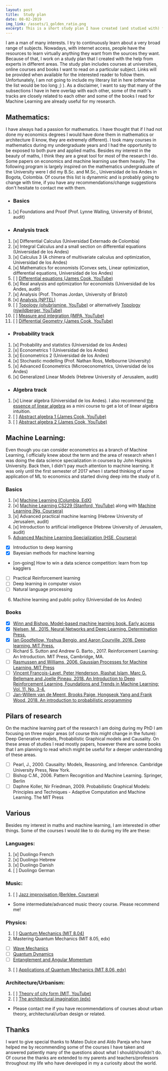 ```yaml
---
layout: post
title:  Study plan
date: 08-02-2019
img_link: /assets/1_golden_ratio.png
excerpt: This is a short study plan I have created (and studied with) for some years now. Even though I am interested in other subjects, it is heavily biased to maths and machine learning courses.
---
```


I am a man of many interests. I try to continuously learn about a very broad range of subjects. Nowadays, with internet access, people have the resources to learn virtually anything they want from the sources they want. Because of that, I work on a study plan that I created with the help from experts in different areas. The study plan includes courses at universities, online courses and books I want to read on a particular subject. Links will be provided when available for the interested reader to follow them. Unfortunately, I am not going to include my literary list in here (otherwise the list would be too long ;) ). As a disclaimer, I want to say that many of the subsections I have in here overlap with each other, some of the math's tracks are closely related to each other and some of the books I read for Machine Learning are already useful for my research.

## Mathematics:

I have always had a passion for mathematics. I have thought that if I had not done my economics degrees I would have done them in mathematics or architecture (I know, they are extremely different). I took many courses in mathematics during my undergraduate years and I had the opportunity to be exposed to both pure and applied maths. Besides my interest in the beauty of maths, I think they are a great tool for most of the research I do. Some papers on economics and machine learning use them heavily. The following program is largely inspired on the mathematics undergraduate of the University were I did my B.Sc. and M.Sc., Universidad de los Andes in Bogota, Colombia. Of course this list is dynammic and is probably going to change with time, if you have any recommendations/change suggestions don't hesitate to contact me with them.

- ### Basics
1. [x] Foundations and Proof (Prof. Lynne Walling, University of Bristol, audit)

- ### Analysis track
1. [x] Differential Calculus (Universidad Externado de Colombia)
2. [x] Integral Calculus and a small section on differential equations (Universidad de los Andes)
3. [x] Calculus 3 (A chimera of multivariate calculus and optimization, Universidad de los Andes)
4. [x] Mathematics for economists (Convex sets, Linear optimization, differential equations, Universidad de los Andes)
5. [ ] [Differential equations (James Cook, YouTube)](https://www.youtube.com/watch?v=CApIUnm6oMQ&list=PLBY4G2o7DhF3LCxpfxlYnGRUDv2hieFH5)
6. [x] Real analysis and optimization for economists (Universidad de los Andes, audit)
7. [x] Analysis (Prof. Thomas Jordan, University of Bristol)
8. [x] [Analysis (NPTEL)](https://www.youtube.com/watch?v=Bef8QjIjCy0&list=PLbMVogVj5nJQ1UXrOm7KqTg9UKk6eXRp_)
9. [ ] [Topology (ohubrismine, YouTube)](https://www.youtube.com/watch?v=ivO9_O0YSSc&list=PLpG_ISEhQ6z0Q5MaIvdn5tBJFWfp9fZtQ) or alternatively [Topology (njwildberger, YouTube)](https://www.youtube.com/watch?v=Ap2c1dPyIVo&list=PL6763F57A61FE6FE8)
10. [ ] [Measure and integration (IMPA, YouTube)](https://www.youtube.com/watch?v=llnNaRzuvd4&list=PLo4jXE-LdDTQq8ZyA8F8reSQHej3F6RFX)
11. [ ] [Differential Geometry (James Cook, YouTube)](https://www.youtube.com/watch?v=JCor1st0d2E&list=PLBY4G2o7DhF38OEvEImfR2heX7Szmq5Gs)

- ### Probability track
1. [x] Probability and statistics (Universidad de los Andes)
2. [x] Econometrics 1 (Universidad de los Andes)
3. [x] Econometrics 2 (Universidad de los Andes)
4. [x] Stochastic modelling (Prof. Nathan Ross, Melbourne University)
5. [x] Advanced Econometrics (Microeconometrics, Universidad de los Andes)
6. [x] Generalized Linear Models (Hebrew University of Jerusalem, audit)

- ### Algebra track
1. [x] Linear algebra (Universidad de los Andes).  I also recommend [the essence of linear algebra](https://www.youtube.com/watch?v=fNk_zzaMoSs&list=PLZHQObOWTQDPD3MizzM2xVFitgF8hE_ab) as a mini course to get a lot of linear algebra intuition.
2. [ ] [Abstract algebra 1 (James Cook, YouTube)](https://www.youtube.com/watch?v=ce10exxWxxA&list=PLBY4G2o7DhF2pIRNFMW4jIpd_Ek1N3Tt9)
3. [ ] [Abstract algebra 2 (James Cook, YouTube)](https://www.youtube.com/watch?v=9z7U_fCx9L8&list=PLBY4G2o7DhF2uYz5FG2qAt3smlUr2iEj4)


## Machine Learning:

Even though you can consider econometrics as a branch of Machine Learning, I officially knew about the term and the area of research when I was doing the data science specialization in coursera by John Hopkins University. Back then, I didn't pay much attention to machine learning. It was only until the first semester of 2017 when I started thinking of some application of ML to economics and started diving deep into the study of it.

### Basics

1. [x] [Machine Learning (Columbia, EdX)](https://www.edx.org/course/machine-learning-columbiax-csmm-102x-0)
2. [x] [Machine Learning CS229 (Stanford, YouTube)](https://www.youtube.com/watch?v=UzxYlbK2c7E&list=PLA89DCFA6ADACE599) along with [Machine Learning (Ng, Coursera)](https://www.coursera.org/learn/machine-learning)
3. [x] Advanced practical machine learning (Hebrew University of Jerusalem, audit)
4. [x] Introduction to artificial intelligence (Hebrew University of Jerusalem, audit)
5. [Advanced Machine Learning Specialization (HSE, Coursera)](https://www.coursera.org/specializations/aml)
* [x] Introduction to deep learning
* [x] Bayesian methods for machine learning
* [on-going] How to win a data science competition: learn from top kagglers
* [ ] Practical Reinforcement learning
* [ ] Deep learning in computer vision
* [ ] Natural language processing
6. Machine learning and public policy (Universidad de los Andes)

### Books
* [x] [Winn and Bishop. Model-based machine learning book. Early access](http://mbmlbook.com/)  
* [x] [Nielsen, M., 2015. Neural Networks and Deep Learning. Determination Press.](http://neuralnetworksanddeeplearning.com/)
* [x] [Ian Goodfellow, Yoshua Bengio, and Aaron Courville, 2016. Deep learning. MIT Press.](http://www.deeplearningbook.org/)  
* [ ] Richard S. Sutton and Andrew G. Barto., 2017. Reinforcement Learning: An Introduction. MIT Press, Cambridge, MA.
* [ ] [Rasmussen and Williams, 2006. Gaussian Processes for Machine Learning. MIT Press](http://www.gaussianprocess.org/gpml/chapters/)
* [ ] [Vincent François-Lavet, Peter Henderson, Riashat Islam, Marc G. Bellemare and Joelle Pineau,  2018. An Introduction to Deep Reinforcement Learning, Foundations and Trends in Machine Learning: Vol. 11, No. 3-4.](https://arxiv.org/pdf/1811.12560v2.pdf)
* [ ] [Jan-Willem van de Meent, Brooks Paige, Hongseok Yang and Frank Wood, 2018. An introduction to probabilistic programming](https://arxiv.org/pdf/1809.10756.pdf)

## Pilars of research
On the machine learning part of the research I am doing during my PhD I am focusing on three major areas (of course this might change in the future): Deep Generative models, Probabilistic Graphical models and Causality. On these areas of studies I read mostly papers, however there are some books that I am planning to read which might be useful for a deeper understanding of these areas.
* [ ] Pearl, J., 2000. Causality: Models, Reasoning, and Inference. Cambridge University Press, New York.
* [ ] Bishop C.M., 2006. Pattern Recognition and Machine Learning. Springer, Berlin
* [ ] Daphne Koller, Nir Friedman, 2009. Probabilistic Graphical Models: Principles and Techniques - Adaptive Computation and Machine Learning. The MIT Press

## Various
Besides my interest in maths and machine learning, I am interested in other things. Some of the courses I would like to do during my life are these:

### Languages:
1. [x] Duolingo French
2. [x] Duolingo Hebrew
3. [x] Duolingo Danish
4. [ ] Duolingo German

### Music:
1. [ ] [Jazz improvisation (Berklee, Coursera)](https://www.coursera.org/learn/jazz-improvisation)
* Some intermediate/advanced music theory course. Please recommend me!

### Physics:
1. [ ] [Quantum Mechanics (MIT 8.04)](https://www.youtube.com/watch?v=lZ3bPUKo5zc&list=PLUl4u3cNGP61-9PEhRognw5vryrSEVLPr)
2. Mastering Quantum Mechanics (MIT 8.05, edx)
* [ ] [Wave Mechanics](https://courses.edx.org/courses/course-v1:MITx+8.05.1x+1T2016/course/)
* [ ] [Quantum Dynamics](https://courses.edx.org/courses/course-v1:MITx+8.05.2x+1T2016/course/)
* [ ] [Entanglement and Angular Momentum](https://courses.edx.org/courses/course-v1:MITx+8.05.3x+1T2016/course/)
3. [ ] [Applications of Quantum Mechanics (MIT 8.06, edx)](https://www.edx.org/course/applications-of-quantum-mechanics)

### Architecture/Urbanism:
1. [ ] [Theory of city form (MIT, YouTube)](https://www.youtube.com/watch?v=k2_wuThLG6o&list=PLUl4u3cNGP63hVXZEMszpS_CWvUFsURr6)
2. [ ] [The architectural imagination (edx)](https://courses.edx.org/courses/course-v1:HarvardX+GSD1x+1T2017/course/)
* Please contact me if you have recommendations of courses about urban theory, architectural/urban design or related.

## Thanks
I want to give special thanks to Mateo Dulce and Aldo Pareja who have helped me by recommending some of the courses I have taken and answered patiently many of the questions about what I should/shouldn't do. Of course the thanks are extended to my parents and teachers/professors throughout my life who have developed in my a curiosity about the world.
